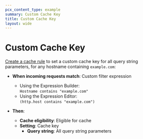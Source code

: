 ```yaml
---
pcx_content_type: example
summary: Custom Cache Key
title: Custom Cache Key
layout: wide
---
```


# Custom Cache Key

[Create a cache rule](/cache/how-to/cache-rules/create-dashboard/) to set a custom cache key for all query string parameters, for any hostname containing `example.com`:

<div class="DocsMarkdown--example">

- **When incoming requests match**: Custom filter expression
    - Using the Expression Builder:<br>
        `Hostname contains "example.com"`
    - Using the Expression Editor:<br>
        `(http.host contains "example.com")`

- **Then**:
    - **Cache eligibility**: Eligible for cache
    - **Setting**: Cache key
        - **Query string**: All query string parameters

</div>
